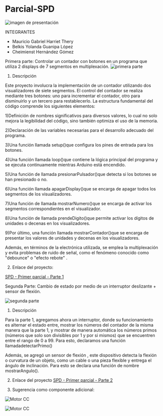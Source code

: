 # Parcial-SPD
![imagen de presentación](https://github.com/Belkism/Parcial-SPD/assets/138260690/3dc65a4c-1b0b-405a-9553-27a1dc9a1321)

INTEGRANTES

- Mauricio Gabriel Harriet Thery
- Belkis Yolanda Guanipa López
- Cheimienst Hernández Gómez


Primera parte: Controlar un contador con botones en un programa que utiliza 2 displays de 7 segmentos en multiplexación.
![primera parte](https://github.com/Belkism/Parcial-SPD/assets/138260690/0c165d63-309b-4d5e-9bfa-c638d340c64b)

1) Descripción
  

Este proyecto involucra la implementación de un contador utilizando dos visualizadores de siete segmentos. El control del contador se realiza mediante tres botones: uno para incrementar el contador, 
otro para disminuirlo y un tercero para restablecerlo. La estructura fundamental del código comprende los siguientes elementos:

1)Definición de nombres significativos para diversos valores, lo cual no solo mejora la legibilidad del código, sino también optimiza el uso de la memoria.

2)Declaración de las variables necesarias para el desarrollo adecuado del programa.

3)Una función llamada setup()que configura los pines de entrada para los botones.

4)Una función llamada loop()que contiene la lógica principal del programa y se ejecuta continuamente mientras Arduino está encendido.

5)Una función de llamada presionarPulsador()que detecta si los botones se han presionado o no.

6)Una función llamada apagarDisplay()que se encarga de apagar todos los segmentos de los visualizadores.

7)Una función de llamada mostrarNumero()que se encarga de activar los segmentos correspondientes en el visualizador.

8)Una función de llamada prendeDigito()que permite activar los dígitos de unidades o decenas en los visualizadores.

9)Por último, una función llamada mostrarContador()que se encarga de presentar los valores de unidades y decenas en los visualizadores.

Además, en términos de la electrónica utilizada, se emplea la multiplexación y evita problemas de ruido de señal, como el fenómeno conocido como "debounce" o "efecto rebote" .

2) Enlace del proyecto:

[SPD - Primer parcial - Parte 1](https://www.tinkercad.com/things/lCP1Yd2mde5-parte-1-controlar-un-contador-por-medio-de-pulsadores-en-un/editel)

Segunda Parte: Cambio de estado por medio de un interruptor deslizante + sensor de flexión.

![segunda parte](https://github.com/Belkism/Parcial-SPD/assets/138260690/f1209fe4-5870-4e35-b15e-0bfa21d5502b)

1) Descripción
   
Para la parte 1, agregamos ahora un interruptor, donde su funcionamiento es alternar el estado entre, mostrar los números del contador de la misma manera que la parte 1, y mostrar de manera automática los números primos (números que solo son divisibles por 1 y por si mismos) que se encuentren entre el rango de 0 a 99. Para esto, declaramos una función llamadadetectarPrimo()

Además, se agregó un sensor de flexión , este dispositivo detecta la flexión o curvatura de un objeto, como un cable o una pieza flexible y entrega el ángulo de inclinación. Para esto se declara una función de nombre mostrarAngulo().

2) Enlace del proyecto
[SPD - Primer parcial - Parte 2](https://www.tinkercad.com/things/dzCsGi5BjrA-parte-2-cambio-de-estado-utilizando-un-interruptor-deslizante/editel)

3) Sugerencia como componente adicional:

![Motor CC](https://github.com/Belkism/Parcial-SPD/assets/138260690/65185ad6-a575-4e2c-9d8d-505475fdc439)

![Motor CC](https://github.com/Belkism/Parcial-SPD/assets/138260690/90384f39-0780-4629-af59-a4c76ba6e354)



